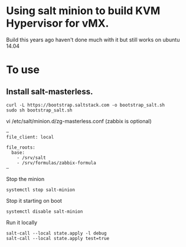 # Using salt minion to build KVM Hypervisor for vMX.

Build this years ago haven't done much with it but still works on ubuntu 14.04

# To use

## Install salt-masterless.

```
curl -L https://bootstrap.saltstack.com -o bootstrap_salt.sh
sudo sh bootstrap_salt.sh
```

vi /etc/salt/minion.d/zg-masterless.conf   (zabbix is optional)
```
—
file_client: local
 
file_roots:
  base:
    - /srv/salt
    - /srv/formulas/zabbix-formula
—
```


Stop the minion
```
systemctl stop salt-minion
```
Stop it starting on boot
```
systemctl disable salt-minion
```

Run it locally

```
salt-call --local state.apply -l debug
salt-call --local state.apply test=true
```